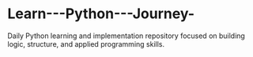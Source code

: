 # Learn---Python---Journey-
Daily Python learning and implementation repository focused on building logic, structure, and applied programming skills.